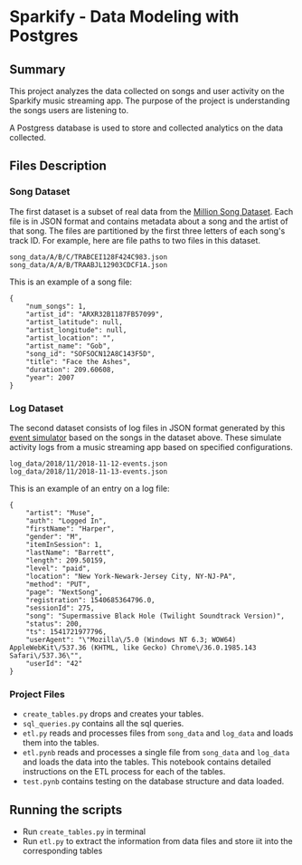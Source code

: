 
# Sparkify - Data Modeling with Postgres

## Summary

This project analyzes the data collected on songs and user activity on the Sparkify music streaming app. The purpose of the project is understanding the songs users are listening to.

A Postgress database is used to store and collected analytics on the data collected.

## Files Description

### Song Dataset

The first dataset is a subset of real data from the [Million Song Dataset](http://millionsongdataset.com/). Each file is in JSON format and contains metadata about a song and the artist of that song. The files are partitioned by the first three letters of each song's track ID. For example, here are file paths to two files in this dataset.

```
song_data/A/B/C/TRABCEI128F424C983.json
song_data/A/A/B/TRAABJL12903CDCF1A.json
```

This is an example of a song file:

```
{
    "num_songs": 1, 
    "artist_id": "ARXR32B1187FB57099", 
    "artist_latitude": null, 
    "artist_longitude": null, 
    "artist_location": "", 
    "artist_name": "Gob", 
    "song_id": "SOFSOCN12A8C143F5D", 
    "title": "Face the Ashes", 
    "duration": 209.60608, 
    "year": 2007
}
```

### Log Dataset
The second dataset consists of log files in JSON format generated by this [event simulator](https://github.com/Interana/eventsim) based on the songs in the dataset above. These simulate activity logs from a music streaming app based on specified configurations.

```
log_data/2018/11/2018-11-12-events.json
log_data/2018/11/2018-11-13-events.json
```

This is an example of an entry on a log file:
```
{
    "artist": "Muse",
    "auth": "Logged In",
    "firstName": "Harper",
    "gender": "M",
    "itemInSession": 1,
    "lastName": "Barrett",
    "length": 209.50159,
    "level": "paid",
    "location": "New York-Newark-Jersey City, NY-NJ-PA",
    "method": "PUT",
    "page": "NextSong",
    "registration": 1540685364796.0,
    "sessionId": 275,
    "song": "Supermassive Black Hole (Twilight Soundtrack Version)",
    "status": 200,
    "ts": 1541721977796,
    "userAgent": "\"Mozilla\/5.0 (Windows NT 6.3; WOW64) AppleWebKit\/537.36 (KHTML, like Gecko) Chrome\/36.0.1985.143 Safari\/537.36\"",
    "userId": "42"
}
```

### Project Files

- `create_tables.py` drops and creates your tables.
- `sql_queries.py` contains all the sql queries.
- `etl.py` reads and processes files from `song_data` and `log_data` and loads them into the tables.
- `etl.pynb` reads and processes a single file from `song_data` and `log_data` and loads the data into the tables. This notebook contains detailed instructions on the ETL process for each of the tables.
- `test.pynb` contains testing on the database structure and data loaded.

## Running the scripts

- Run `create_tables.py` in terminal
- Run `etl.py` to extract the information from data files and store iit into the corresponding tables